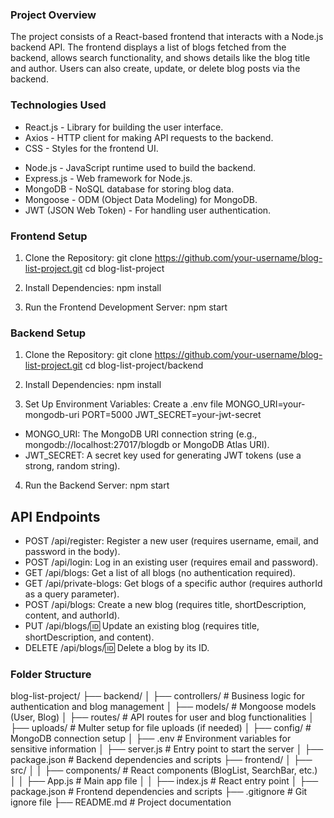 <!-- Blog List Project -->

### Project Overview

The project consists of a React-based frontend that interacts with a Node.js backend API. The frontend displays a list of blogs fetched from the backend, allows search functionality, and shows details like the blog title and author. Users can also create, update, or delete blog posts via the backend.

### Technologies Used

<!-- Frontend: -->

- React.js - Library for building the user interface.
- Axios - HTTP client for making API requests to the backend.
- CSS - Styles for the frontend UI.

<!-- Backend: -->

- Node.js - JavaScript runtime used to build the backend.
- Express.js - Web framework for Node.js.
- MongoDB - NoSQL database for storing blog data.
- Mongoose - ODM (Object Data Modeling) for MongoDB.
- JWT (JSON Web Token) - For handling user authentication.

### Frontend Setup

1. Clone the Repository:
   git clone https://github.com/your-username/blog-list-project.git
   cd blog-list-project

2. Install Dependencies:
   npm install

3. Run the Frontend Development Server:
   npm start

### Backend Setup

1. Clone the Repository:
   git clone https://github.com/your-username/blog-list-project.git
   cd blog-list-project/backend

2. Install Dependencies:
   npm install

3. Set Up Environment Variables: Create a .env file
   MONGO_URI=your-mongodb-uri
   PORT=5000
   JWT_SECRET=your-jwt-secret

- MONGO_URI: The MongoDB URI connection string (e.g., mongodb://localhost:27017/blogdb or MongoDB Atlas URI).
- JWT_SECRET: A secret key used for generating JWT tokens (use a strong, random string).

4. Run the Backend Server:
   npm start

## API Endpoints

- POST /api/register: Register a new user (requires username, email, and password in the body).
- POST /api/login: Log in an existing user (requires email and password).
- GET /api/blogs: Get a list of all blogs (no authentication required).
- GET /api/private-blogs: Get blogs of a specific author (requires authorId as a query parameter).
- POST /api/blogs: Create a new blog (requires title, shortDescription, content, and authorId).
- PUT /api/blogs/:id: Update an existing blog (requires title, shortDescription, and content).
- DELETE /api/blogs/:id: Delete a blog by its ID.

### Folder Structure

blog-list-project/
├── backend/
│ ├── controllers/ # Business logic for authentication and blog management
│ ├── models/ # Mongoose models (User, Blog)
│ ├── routes/ # API routes for user and blog functionalities
│ ├── uploads/ # Multer setup for file uploads (if needed)
│ ├── config/ # MongoDB connection setup
│ ├── .env # Environment variables for sensitive information
│ ├── server.js # Entry point to start the server
│ ├── package.json # Backend dependencies and scripts
├── frontend/
│ ├── src/
│ │ ├── components/ # React components (BlogList, SearchBar, etc.)
│ │ ├── App.js # Main app file
│ │ ├── index.js # React entry point
│ ├── package.json # Frontend dependencies and scripts
├── .gitignore # Git ignore file
├── README.md # Project documentation

